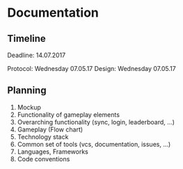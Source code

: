 # Documentation

## Timeline

Deadline: 14.07.2017

Protocol: Wednesday 07.05.17
Design: Wednesday 07.05.17


## Planning

1. Mockup
2. Functionality of gameplay elements
3. Overarching functionality (sync, login, leaderboard, ...)
4. Gameplay (Flow chart)
5. Technology stack
  1. Common set of tools (vcs, documentation, issues, ...)
  2. Languages, Frameworks
  3. Code conventions
